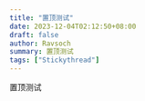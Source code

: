 ```yaml
---
title: "置顶测试"
date: 2023-12-04T02:12:50+08:00
draft: false
author: Ravsoch
summary: 置顶测试
tags: ["Stickythread"]
---
```

置顶测试